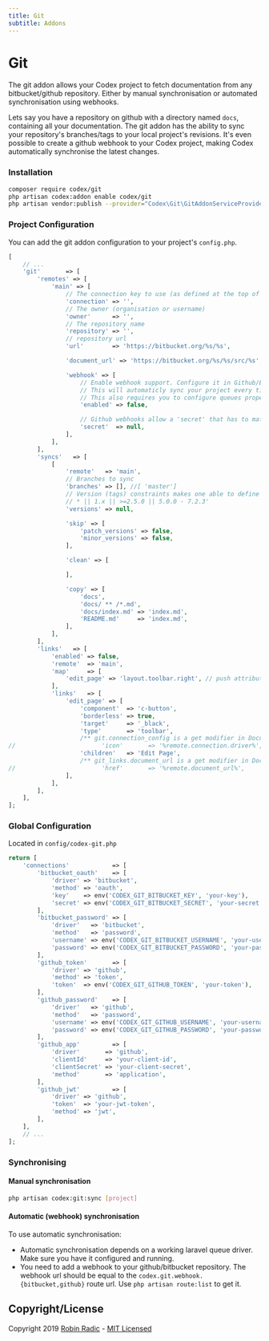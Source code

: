 ```yaml
---
title: Git
subtitle: Addons
---
```



# Git

The git addon allows your Codex project to fetch documentation from any bitbucket/github repository. Either by manual synchronisation or automated synchronisation using webhooks.


Lets say you have a repository on github with a directory named `docs`, containing all your documentation. 
The git addon has the ability to sync your repository's branches/tags to your local project's revisions.
It's even possible to create a github webhook to your Codex project, making Codex automatically synchronise the latest changes.

### Installation

```bash
composer require codex/git
php artisan codex:addon enable codex/git
php artisan vendor:publish --provider="Codex\Git\GitAddonServiceProvider"
```


### Project Configuration

You can add the git addon configuration to your project's `config.php`. 
 
```php
[
    // ...
    'git'       => [
        'remotes' => [
            'main' => [
                // The connection key to use (as defined at the top of this file)
                'connection' => '',
                // The owner (organisation or username)
                'owner'      => '',
                // The repository name
                'repository' => '',
                // repository url
                'url'        => 'https://bitbucket.org/%s/%s',

                'document_url' => 'https://bitbucket.org/%s/%s/src/%s',

                'webhook' => [
                    // Enable webhook support. Configure it in Github/Bitbucket.
                    // This will automaticly sync your project every time a 'push' event occurs
                    // This also requires you to configure queues properly (by using for example, redis with supervisord)
                    'enabled' => false,

                    // Github webhooks allow a 'secret' that has to match. Put it in here
                    'secret'  => null,
                ],
            ],
        ],
        'syncs'   => [
            [
                'remote'   => 'main',
                // Branches to sync
                'branches' => [], //[ 'master']
                // Version (tags) constraints makes one able to define ranges and whatnot
                // * || 1.x || >=2.5.0 || 5.0.0 - 7.2.3'
                'versions' => null,

                'skip' => [
                    'patch_versions' => false,
                    'minor_versions' => false,
                ],

                'clean' => [

                ],

                'copy' => [
                    'docs',
                    'docs/ ** /*.md',
                    'docs/index.md' => 'index.md',
                    'README.md'     => 'index.md',
                ],
            ],
        ],
        'links'   => [
            'enabled' => false,
            'remote'  => 'main',
            'map'     => [
                'edit_page' => 'layout.toolbar.right', // push attribute to array (default)
            ],
            'links'   => [
                'edit_page' => [
                    'component'  => 'c-button',
                    'borderless' => true,
                    'target'     => '_black',
                    'type'       => 'toolbar',
                    /** git.connection_config is a get modifier in Document @see \Codex\Git\GitAddonServiceProvider */
//                        'icon'       => '%remote.connection.driver%',
                    'children'   => 'Edit Page',
                    /** git_links.document_url is a get modifier in Document @see \Codex\Git\GitAddonServiceProvider */
//                        'href'       => '%remote.document_url%',
                ],
            ],
        ],
    ],
];
``` 

### Global Configuration

Located in `config/codex-git.php`
```php
return [
    'connections'            => [
        'bitbucket_oauth'    => [
            'driver' => 'bitbucket',
            'method' => 'oauth',
            'key'    => env('CODEX_GIT_BITBUCKET_KEY', 'your-key'),
            'secret' => env('CODEX_GIT_BITBUCKET_SECRET', 'your-secret'),
        ],
        'bitbucket_password' => [
            'driver'   => 'bitbucket',
            'method'   => 'password',
            'username' => env('CODEX_GIT_BITBUCKET_USERNAME', 'your-username'),
            'password' => env('CODEX_GIT_BITBUCKET_PASSWORD', 'your-password'),
        ],
        'github_token'       => [
            'driver' => 'github',
            'method' => 'token',
            'token'  => env('CODEX_GIT_GITHUB_TOKEN', 'your-token'),
        ],
        'github_password'    => [
            'driver'   => 'github',
            'method'   => 'password',
            'username' => env('CODEX_GIT_GITHUB_USERNAME', 'your-username'),
            'password' => env('CODEX_GIT_GITHUB_PASSWORD', 'your-password'),
        ],
        'github_app'         => [
            'driver'       => 'github',
            'clientId'     => 'your-client-id',
            'clientSecret' => 'your-client-secret',
            'method'       => 'application',
        ],
        'github_jwt'         => [
            'driver' => 'github',
            'token'  => 'your-jwt-token',
            'method' => 'jwt',
        ],
    ],
    // ...
];
```


### Synchronising 

#### Manual synchronisation
```bash
php artisan codex:git:sync [project]
```

#### Automatic (webhook) synchronisation
To use automatic synchronisation:
- Automatic synchronisation depends on a working laravel queue driver. Make sure you have it configured and running. 
- You need to add a webhook to your github/bitbucket repository. The webhook url should be equal to the `codex.git.webhook.{bitbucket,github}` route url. Use `php artisan route:list` to get it.


<!--*codex:general:hide*-->
## Copyright/License
Copyright 2019 [Robin Radic](https://github.com/RobinRadic) - [MIT Licensed](LICENSE.md)
<!--*codex:/general:hide*-->